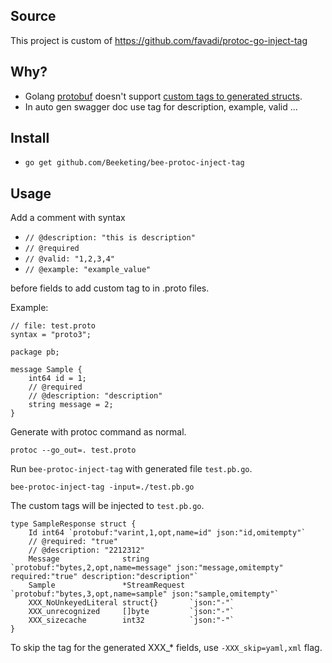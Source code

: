 ## Source
This project is custom of https://github.com/favadi/protoc-go-inject-tag

## Why?

- Golang [protobuf](https://github.com/golang/protobuf) doesn't support
[custom tags to generated structs](https://github.com/golang/protobuf/issues/52).
- In auto gen swagger doc use tag for description, example, valid ...

## Install
*  `go get github.com/Beeketing/bee-protoc-inject-tag`

## Usage

Add a comment with syntax 
- `// @description: "this is description"`
- `// @required`
- `// @valid: "1,2,3,4"`
- `// @example: "example_value"`


before fields to add custom tag to in .proto files.

Example:

```
// file: test.proto
syntax = "proto3";

package pb;

message Sample {
    int64 id = 1;
    // @required
    // @description: "description"
    string message = 2;
}
```

Generate with protoc command as normal.

```
protoc --go_out=. test.proto
```

Run `bee-protoc-inject-tag` with generated file `test.pb.go`.

```
bee-protoc-inject-tag -input=./test.pb.go
```

The custom tags will be injected to `test.pb.go`.

```
type SampleResponse struct {
	Id int64 `protobuf:"varint,1,opt,name=id" json:"id,omitempty"`
	// @required: "true"
	// @description: "2212312"
	Message              string         `protobuf:"bytes,2,opt,name=message" json:"message,omitempty" required:"true" description:"description"`
	Sample               *StreamRequest `protobuf:"bytes,3,opt,name=sample" json:"sample,omitempty"`
	XXX_NoUnkeyedLiteral struct{}       `json:"-"`
	XXX_unrecognized     []byte         `json:"-"`
	XXX_sizecache        int32          `json:"-"`
}
```

To skip the tag for the generated XXX_* fields, use `-XXX_skip=yaml,xml` flag.
